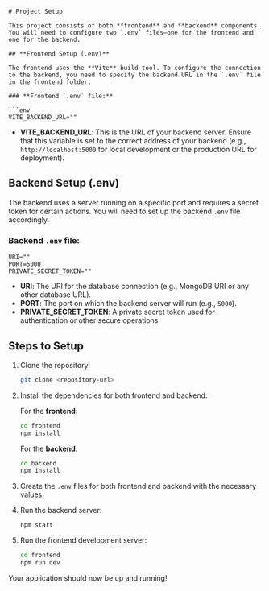 ```
# Project Setup

This project consists of both **frontend** and **backend** components. You will need to configure two `.env` files—one for the frontend and one for the backend. 

## **Frontend Setup (.env)**

The frontend uses the **Vite** build tool. To configure the connection to the backend, you need to specify the backend URL in the `.env` file in the frontend folder.

### **Frontend `.env` file:**

```env
VITE_BACKEND_URL=""
```

- **VITE_BACKEND_URL**: This is the URL of your backend server. Ensure that this variable is set to the correct address of your backend (e.g., `http://localhost:5000` for local development or the production URL for deployment).

## **Backend Setup (.env)**

The backend uses a server running on a specific port and requires a secret token for certain actions. You will need to set up the backend `.env` file accordingly.

### **Backend `.env` file:**

```env
URI=""
PORT=5000
PRIVATE_SECRET_TOKEN=""
```

- **URI**: The URI for the database connection (e.g., MongoDB URI or any other database URL).
- **PORT**: The port on which the backend server will run (e.g., `5000`).
- **PRIVATE_SECRET_TOKEN**: A private secret token used for authentication or other secure operations.

## **Steps to Setup**

1. Clone the repository:
   ```bash
   git clone <repository-url>
   ```

2. Install the dependencies for both frontend and backend:

   For the **frontend**:
   ```bash
   cd frontend
   npm install
   ```

   For the **backend**:
   ```bash
   cd backend
   npm install
   ```

3. Create the `.env` files for both frontend and backend with the necessary values.

4. Run the backend server:
   ```bash
   npm start
   ```

5. Run the frontend development server:
   ```bash
   cd frontend
   npm run dev
   ```

Your application should now be up and running!
```
